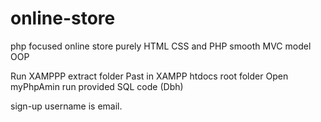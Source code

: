 # online-store
php focused online store 
purely HTML CSS and PHP
smooth MVC model
OOP

Run XAMPPP
extract folder
Past in XAMPP htdocs root folder
Open myPhpAmin
run provided SQL code (Dbh)

sign-up
username is email.
